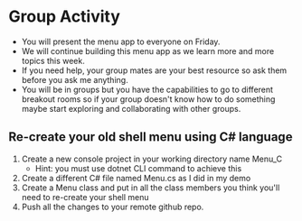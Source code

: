# Group Activity
* You will present the menu app to everyone on Friday.
* We will continue building this menu app as we learn more and more topics this week.
* If you need help, your group mates are your best resource so ask them before you ask me anything.
* You will be in groups but you have the capabilities to go to different breakout rooms so if your group doesn't know how to do something maybe start exploring and collaborating with other groups.
## Re-create your old shell menu using C# language
1. Create a new console project in your working directory name Menu_C
    * Hint: you must use dotnet CLI command to achieve this
2. Create a different C# file named Menu.cs as I did in my demo
3. Create a Menu class and put in all the class members you think you'll need to re-create your shell menu
4. Push all the changes to your remote github repo.
